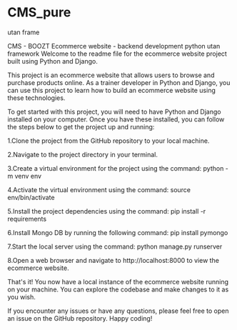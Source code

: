 # CMS_pure
utan frame 

CMS - BOOZT Ecommerce website - backend development python utan framework Welcome to the readme file for the ecommerce website project built using Python and Django.

This project is an ecommerce website that allows users to browse and purchase products online. As a trainer developer in Python and Django, you can use this project to learn how to build an ecommerce website using these technologies.

To get started with this project, you will need to have Python and Django installed on your computer. Once you have these installed, you can follow the steps below to get the project up and running:

1.Clone the project from the GitHub repository to your local machine.

2.Navigate to the project directory in your terminal.

3.Create a virtual environment for the project using the command: python -m venv env

4.Activate the virtual environment using the command: source env/bin/activate

5.Install the project dependencies using the command: pip install -r requirements

6.Install Mongo DB by running the following command: pip install pymongo

7.Start the local server using the command: python manage.py runserver

8.Open a web browser and navigate to http://localhost:8000 to view the ecommerce website.

That's it! You now have a local instance of the ecommerce website running on your machine. You can explore the codebase and make changes to it as you wish.

If you encounter any issues or have any questions, please feel free to open an issue on the GitHub repository. Happy coding!

